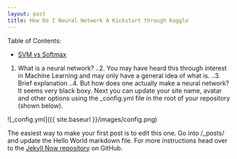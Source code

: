 ```yaml
---
layout: post
title: How Do I Neural Network A Kickstart through Kaggle
---
```


Table of Contents:
- [SVM vs Softmax](#svmvssoftmax)
1. What is a neural network?
..2. You may have heard this through interest in Machine Learning and may only have a general idea of what is.
..3. Brief explanation
..4. But how does one actually make a neural network? It seems very black boxy.
Next you can update your site name, avatar and other options using the _config.yml file in the root of your repository (shown below).

![_config.yml]({{ site.baseurl }}/images/config.png)

The easiest way to make your first post is to edit this one. Go into /_posts/ and update the Hello World markdown file. For more instructions head over to the [Jekyll Now repository](https://github.com/barryclark/jekyll-now) on GitHub.

<a name='svmvssoftmax'></a>

